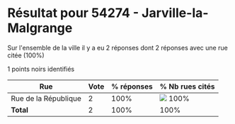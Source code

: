 # Résultat pour 54274 - Jarville-la-Malgrange

Sur l'ensemble de la ville il y a eu 2 réponses dont 2 réponses avec une rue citée (100%)

1 points noirs identifiés

| Rue | Vote | % réponses | % Nb rues cités|
|-----|------|------------|----------------|
| Rue de la République | 2 | 100% | <img src="../../img/bar_100.gif" />&nbsp;100%|
| **Total** | 2 | 100% | 100%|
